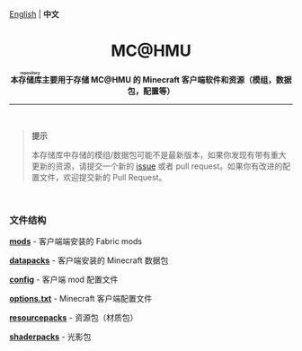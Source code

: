 [English](README.md) | **中文**

<h1 align="center">MC@HMU</h1>

<p align="center"> 
  <b>本<ruby>存储库<rp>（</rp><rt>repository</rt><rp>）</rp></ruby>主要用于存储 MC@HMU 的 Minecraft 客户端软件和资源（模组，数据包，配置等）</b>
</p>

---

<br/>

> **提示**
>
> 本存储库中存储的模组/数据包可能不是最新版本，如果你发现有带有重大更新的资源，请提交一个新的 [issue](https://github.com/MC-HMU/server/issues) 或者 pull request。如果你有改进的配置文件，欢迎提交新的 Pull Request。

<br/>

### 文件结构

[**mods**](mods) - 客户端端安装的 Fabric mods

[**datapacks**](datapacks) - 客户端安装的 Minecraft 数据包

[**config**](config) - 客户端 mod 配置文件

[**options.txt**](./options.txt) - Minecraft 客户端配置文件

[**resourcepacks**](resourcepacks) - 资源包（材质包）

[**shaderpacks**](shaderpacks) - 光影包
